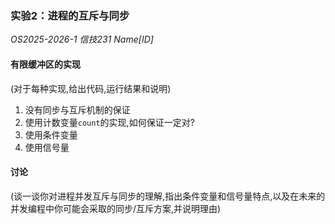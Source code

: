 ### 实验2：进程的互斥与同步
*OS2025-2026-1 信技231 Name[ID]*

#### 有限缓冲区的实现
(对于每种实现,给出代码,运行结果和说明)
1. 没有同步与互斥机制的保证
2. 使用计数变量`count`的实现,如何保证一定对?
3. 使用条件变量
4. 使用信号量

#### 讨论
(谈一谈你对进程并发互斥与同步的理解,指出条件变量和信号量特点,以及在未来的并发编程中你可能会采取的同步/互斥方案,并说明理由)
